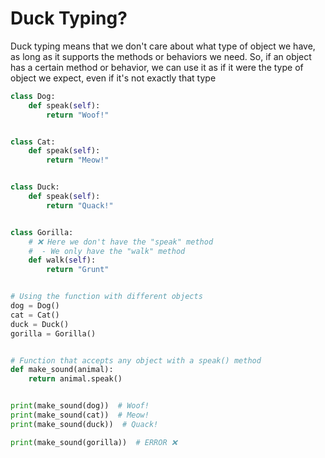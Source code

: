 # Duck Typing?

Duck typing means that we don't care about what type of object we have, as long as it supports the methods or behaviors we need. So, if an object has a certain method or behavior, we can use it as if it were the type of object we expect, even if it's not exactly that type

```py
class Dog:
    def speak(self):
        return "Woof!"


class Cat:
    def speak(self):
        return "Meow!"


class Duck:
    def speak(self):
        return "Quack!"


class Gorilla:
    # ❌ Here we don't have the "speak" method
    #  - We only have the "walk" method
    def walk(self):
        return "Grunt"


# Using the function with different objects
dog = Dog()
cat = Cat()
duck = Duck()
gorilla = Gorilla()


# Function that accepts any object with a speak() method
def make_sound(animal):
    return animal.speak()


print(make_sound(dog))  # Woof!
print(make_sound(cat))  # Meow!
print(make_sound(duck))  # Quack!

print(make_sound(gorilla))  # ERROR ❌
```
